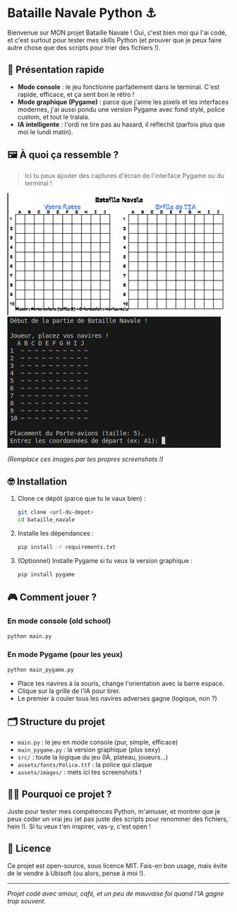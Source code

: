 # Bataille Navale Python ⚓

Bienvenue sur MON projet Bataille Navale ! Oui, c'est bien moi qui l'ai codé, et c'est surtout pour tester mes skills Python (et prouver que je peux faire autre chose que des scripts pour trier des fichiers !).

## 🚀 Présentation rapide

- **Mode console** : le jeu fonctionne parfaitement dans le terminal. C'est rapide, efficace, et ça sent bon le rétro !
- **Mode graphique (Pygame)** : parce que j'aime les pixels et les interfaces modernes, j'ai aussi pondu une version Pygame avec fond stylé, police custom, et tout le tralala.
- **IA intelligente** : l'ordi ne tire pas au hasard, il réfléchit (parfois plus que moi le lundi matin).

## 🖼️ À quoi ça ressemble ?

> Ici tu peux ajouter des captures d'écran de l'interface Pygame ou du terminal !

![Aperçu interface Pygame](assets/images/pygame_demo.png)
![Aperçu terminal](assets/images/terminal_demo.png)

*(Remplace ces images par tes propres screenshots !)*

## 🤓 Installation

1. Clone ce dépôt (parce que tu le vaux bien) :
   ```bash
   git clone <url-du-depot>
   cd bataille_navale
   ```
2. Installe les dépendances :
   ```bash
   pip install -r requirements.txt
   ```
3. (Optionnel) Installe Pygame si tu veux la version graphique :
   ```bash
   pip install pygame
   ```

## 🎮 Comment jouer ?

### En mode console (old school)
```bash
python main.py
```

### En mode Pygame (pour les yeux)
```bash
python main_pygame.py
```

- Place tes navires à la souris, change l'orientation avec la barre espace.
- Clique sur la grille de l'IA pour tirer.
- Le premier à couler tous les navires adverses gagne (logique, non ?)

## 🗂️ Structure du projet

- `main.py` : le jeu en mode console (pur, simple, efficace)
- `main_pygame.py` : la version graphique (plus sexy)
- `src/` : toute la logique du jeu (IA, plateau, joueurs...)
- `assets/fonts/Police.ttf` : la police qui claque
- `assets/images/` : mets ici tes screenshots !

## 👨‍💻 Pourquoi ce projet ?

Juste pour tester mes compétences Python, m'amuser, et montrer que je peux coder un vrai jeu (et pas juste des scripts pour renommer des fichiers, hein !). Si tu veux t'en inspirer, vas-y, c'est open !

## 📜 Licence

Ce projet est open-source, sous licence MIT. Fais-en bon usage, mais évite de le vendre à Ubisoft (ou alors, pense à moi !).

---

*Projet codé avec amour, café, et un peu de mauvaise foi quand l'IA gagne trop souvent.*